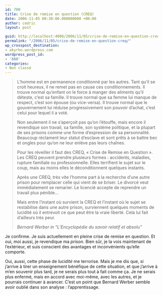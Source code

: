 ```yaml
---
id: 700
title: Crise de remise en question (CREQ)
date: 2006-11-05 00:30:00.000000000 +00:00
author: cedric
layout: post

guid: http://localhost:4000/2006/11/05/crise-de-remise-en-question-creq.html
permalink: "/2006/11/05/crise-de-remise-en-question-creq/"
wp_crosspost_destination:
- akyrho.wordpress.com
wordpress_post_id:
- '660'
categories:
- Non classé
---
```

> L’homme est en permanence conditionné par les autres. Tant qu’il se croit heureux, il ne remet pas en cause ces conditionnements. Il trouve normal qu’enfant on le force à manger des aliments qu’il déteste, c’est sa famille. Il trouve normal que sa femme lui manque de respect, c’est son épouse (ou vice-versa). Il trouve normal que le gouvernement lui réduise progressivement son pouvoir d’achat, c’est celui pour lequel il a voté.
> 
> Non seulement il ne s’aperçoit pas qu’on l’étouffe, mais encore il revendique son travail, sa famille, son système politique, et la plupart de ses prisons comme une forme d’expression de sa personnalité. Beaucoup réclament leur statut d’esclave et sont prêts à se battre bec et ongles pour qu’on ne leur enlève pas leurs chaînes.
> 
> Pour les réveiller il faut des CREQ, « Crise de Remise en Question ». Les CREQ peuvent prendre plusieurs formes : accidents, maladies, rupture familiale ou professionnelle. Elles terrifient le sujet sur le coup, mais au moins elles le déconditionnent quelques instants.
> 
> Après une CREQ, très vite l’homme part à la recherche d’une autre prison pour remplacer celle qui vient de se briser. Le divorcé veut immédiatement se remarier. Le licencié accepte de reprendre un travail plus pénible…
> 
> Mais entre l’instant où survient la CREQ et l’instant où le sujet se restabilise dans une autre prison, surviennent quelques moments de lucidité où il entrevoit ce que peut être la vraie liberté. Cela lui fait d’ailleurs très peur.
> 
> <cite>Bernard Werber in “<em>L’Encyclopédie du savoir relatif et absolu</em>”</cite>

Je confirme. Je suis actuellement en pleine crise de remise en question. Et oui, moi aussi, je revendique ma _prison_. Bien sûr, je la vois maintenant de l’extérieur, et suis conscient des avantages et inconvénients qu’elle comporte.

Oui, aussi, cette phase de _lucidité_ me terrorise. Mais je me dis que, si j’arrive à tirer un enseignement bénéfique de cette situation, et que j’arrive à m’en souvenir plus tard, je ne serais plus tout à fait comme ça. Je ne serais plus enfermé, mais en accord avec moi-même, avec les autres, et je pourrais continuer à avancer. C’est un point que Bernard Werber semble avoir oublié dans son analyse : l’apprentissage.